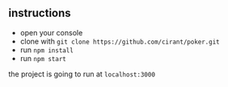 
## instructions

- open your console
- clone with `git clone https://github.com/cirant/poker.git`
- run `npm install`
- run `npm start`

the project is going to run at `localhost:3000`